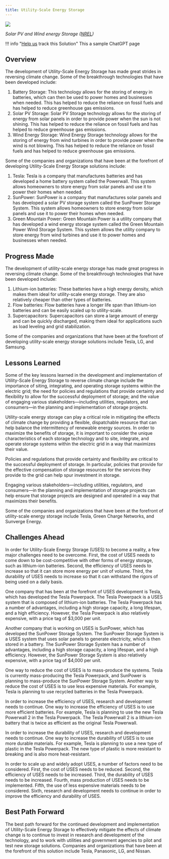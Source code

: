 ```yaml
---
title: Utility-Scale Energy Storage
---
```

![](/img/utility-scale-energy-storage.jpg)

*Solar PV and Wind energy Storage ([NREL](https://www.nrel.gov/news/program/2021/grid-scale-storage-us-storage-capacity-could-grow-five-fold-by-2050.html))*

!!! info "[Help us](../../contribute) track this Solution"
    This a sample ChatGPT page

## Overview

The development of Utility-Scale Energy Storage has made great strides in reversing climate change. Some of the breakthrough technologies that have been developed include:

1. Battery Storage: This technology allows for the storing of energy in batteries, which can then be used to power homes and businesses when needed. This has helped to reduce the reliance on fossil fuels and has helped to reduce greenhouse gas emissions.
2. Solar PV Storage: Solar PV Storage technology allows for the storing of energy from solar panels in order to provide power when the sun is not shining. This has helped to reduce the reliance on fossil fuels and has helped to reduce greenhouse gas emissions.
3. Wind Energy Storage: Wind Energy Storage technology allows for the storing of energy from wind turbines in order to provide power when the wind is not blowing. This has helped to reduce the reliance on fossil fuels and has helped to reduce greenhouse gas emissions.

Some of the companies and organizations that have been at the forefront of developing Utility-Scale Energy Storage solutions include:

1. Tesla: Tesla is a company that manufactures batteries and has developed a home battery system called the Powerwall. This system allows homeowners to store energy from solar panels and use it to power their homes when needed.
2. SunPower: SunPower is a company that manufactures solar panels and has developed a solar PV storage system called the SunPower Storage System. This system allows homeowners to store energy from solar panels and use it to power their homes when needed.
3. Green Mountain Power: Green Mountain Power is a utility company that has developed a wind energy storage system called the Green Mountain Power Wind Storage System. This system allows the utility company to store energy from wind turbines and use it to power homes and businesses when needed.

## Progress Made

The development of utility-scale energy storage has made great progress in reversing climate change. Some of the breakthrough technologies that have been developed include:

1. Lithium-ion batteries: These batteries have a high energy density, which makes them ideal for utility-scale energy storage. They are also relatively cheaper than other types of batteries.
2. Flow batteries: Flow batteries have a longer life span than lithium-ion batteries and can be easily scaled up to utility-scale.
3. Supercapacitors: Supercapacitors can store a large amount of energy and can be quickly discharged, making them ideal for applications such as load leveling and grid stabilization.

Some of the companies and organizations that have been at the forefront of developing utility-scale energy storage solutions include Tesla, LG, and Samsung.

## Lessons Learned

Some of the key lessons learned in the development and implementation of Utility-Scale Energy Storage to reverse climate change include the importance of siting, integrating, and operating storage systems within the electric grid; the need for policies and regulations that provide certainty and flexibility to allow for the successful deployment of storage; and the value of engaging various stakeholders—including utilities, regulators, and consumers—in the planning and implementation of storage projects.

Utility-scale energy storage can play a critical role in mitigating the effects of climate change by providing a flexible, dispatchable resource that can help balance the intermittency of renewable energy sources. In order to maximize the benefits of storage, it is important to consider the unique characteristics of each storage technology and to site, integrate, and operate storage systems within the electric grid in a way that maximizes their value.

Policies and regulations that provide certainty and flexibility are critical to the successful deployment of storage. In particular, policies that provide for the effective compensation of storage resources for the services they provide to the grid can help spur investment in storage.

Engaging various stakeholders—including utilities, regulators, and consumers—in the planning and implementation of storage projects can help ensure that storage projects are designed and operated in a way that maximizes their benefits.

Some of the companies and organizations that have been at the forefront of utility-scale energy storage include Tesla, Green Charge Networks, and Sunverge Energy.

## Challenges Ahead

In order for Utility-Scale Energy Storage (USES) to become a reality, a few major challenges need to be overcome. First, the cost of USES needs to come down to be cost-competitive with other forms of energy storage, such as lithium-ion batteries. Second, the efficiency of USES needs to increase so that it can store more energy per unit of volume. Third, the durability of USES needs to increase so that it can withstand the rigors of being used on a daily basis.

One company that has been at the forefront of USES development is Tesla, which has developed the Tesla Powerpack. The Tesla Powerpack is a USES system that is composed of lithium-ion batteries. The Tesla Powerpack has a number of advantages, including a high storage capacity, a long lifespan, and a high efficiency. However, the Tesla Powerpack is also relatively expensive, with a price tag of $3,000 per unit.

Another company that is working on USES is SunPower, which has developed the SunPower Storage System. The SunPower Storage System is a USES system that uses solar panels to generate electricity, which is then stored in a battery. The SunPower Storage System has a number of advantages, including a high storage capacity, a long lifespan, and a high efficiency. However, the SunPower Storage System is also relatively expensive, with a price tag of $4,000 per unit.

One way to reduce the cost of USES is to mass-produce the systems. Tesla is currently mass-producing the Tesla Powerpack, and SunPower is planning to mass-produce the SunPower Storage System. Another way to reduce the cost of USES is to use less expensive materials. For example, Tesla is planning to use recycled batteries in the Tesla Powerpack.

In order to increase the efficiency of USES, research and development needs to continue. One way to increase the efficiency of USES is to use more efficient batteries. For example, Tesla is planning to use the new Tesla Powerwall 2 in the Tesla Powerpack. The Tesla Powerwall 2 is a lithium-ion battery that is twice as efficient as the original Tesla Powerwall.

In order to increase the durability of USES, research and development needs to continue. One way to increase the durability of USES is to use more durable materials. For example, Tesla is planning to use a new type of plastic in the Tesla Powerpack. The new type of plastic is more resistant to breaking and is also more heat-resistant.

In order to scale up and widely adopt USES, a number of factors need to be considered. First, the cost of USES needs to be reduced. Second, the efficiency of USES needs to be increased. Third, the durability of USES needs to be increased. Fourth, mass production of USES needs to be implemented. Fifth, the use of less expensive materials needs to be considered. Sixth, research and development needs to continue in order to improve the efficiency and durability of USES.

## Best Path Forward

The best path forward for the continued development and implementation of Utility-Scale Energy Storage to effectively mitigate the effects of climate change is to continue to invest in research and development of the technology, and to work with utilities and government agencies to pilot and test new storage solutions. Companies and organizations that have been at the forefront of this solution include Tesla, Panasonic, LG, and Nissan.